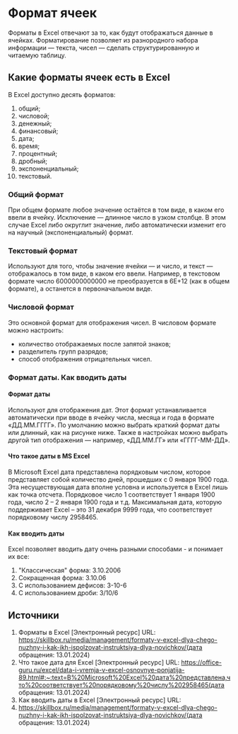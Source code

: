 # Формат ячеек

Форматы в Excel отвечают за то, как будут отображаться данные в ячейках.
Форматирование позволяет из разнородного набора информации — текста,
чисел — сделать структурированную и читаемую таблицу.

## Какие форматы ячеек есть в Excel

В Excel доступно десять форматов:
1. общий;
2. числовой;
3. денежный;
4. финансовый;
5. дата;
6. время;
7. процентный;
8. дробный;
9. экспоненциальный;
10. текстовый.

### Общий формат

При общем формате любое значение остаётся в том виде,
в каком его ввели в ячейку.
Исключение — длинное число в узком столбце. В этом случае Excel либо округлит
значение, либо автоматически изменит его на научный (экспоненциальный) формат.

### Текстовый формат

Используют для того, чтобы значение ячейки — и число, и текст — отображалось
в том виде, в каком его ввели. Например, в текстовом формате число
6000000000000 не преобразуется в 6Е+12 (как в общем формате),
а останется в первоначальном виде.

### Числовой формат

Это основной формат для отображения чисел. В числовом формате можно настроить:
- количество отображаемых после запятой знаков;
- разделитель групп разрядов;
- способ отображения отрицательных чисел.

###  Формат даты. Как вводить даты

#### Формат даты

Используют для отображения дат. Этот формат устанавливается автоматически
при вводе в ячейку числа, месяца и года в формате «ДД.ММ.ГГГГ». По умолчанию
можно выбрать краткий формат даты или длинный, как на рисунке ниже. Также
в настройках можно выбрать другой тип отображения — например, «ДД.ММ.ГГ» или
«ГГГГ-ММ-ДД».

#### Что такое даты в MS Excel

В Microsoft Excel дата представлена порядковым числом, которое представляет
собой количество дней, прошедших с 0 января 1900 года. Эта несуществующая дата
вполне условна и используется в Excel лишь как точка отсчета. Порядковое число
1 соответствует 1 января 1900 года, число 2 – 2 января 1900 года и т.д.
Максимальная дата, которую поддерживает Excel – это 31 декабря 9999 года,
что соответствует порядковому числу 2958465.

#### Как вводить даты

Excel позволяет вводить дату очень разными способами - и понимает их все:
1. "Классическая" форма: 3.10.2006
2. Сокращенная форма: 3.10.06
3. С использованием дефисов: 3-10-6
4. С использованием дроби: 3/10/6


## Источники

1. Форматы в Excel [Электронный ресурс] URL:
https://skillbox.ru/media/management/formaty-v-excel-dlya-chego-nuzhny-i-kak-ikh-ispolzovat-instruktsiya-dlya-novichkov/(дата обращения: 13.01.2024)
2. Что такое дата для Excel [Электронный ресурс] URL:
https://office-guru.ru/excel/data-i-vremja-v-excel-osnovnye-ponjatija-89.html#:~:text=В%20Microsoft%20Excel%20дата%20представлена,что%20соответствует%20порядковому%20числу%202958465(дата обращения: 13.01.2024)
3. Как вводить даты в Excel [Электронный ресурс] URL:
4. https://skillbox.ru/media/management/formaty-v-excel-dlya-chego-nuzhny-i-kak-ikh-ispolzovat-instruktsiya-dlya-novichkov/(дата обращения: 13.01.2024)
